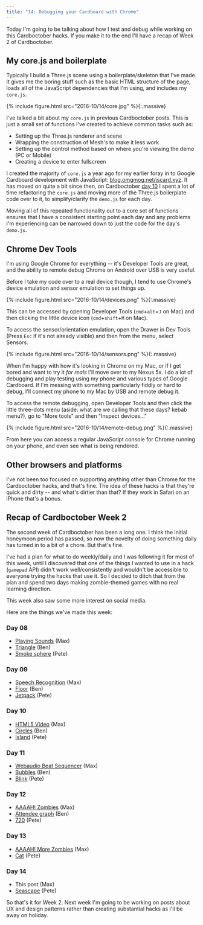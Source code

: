 ```yaml
---
title: "14: Debugging your Cardboard with Chrome"
---
```


Today I'm going to be talking about how I test and debug while working on this Cardboctober hacks. If you make it to the end I'll have a recap of Week 2 of Cardboctober.

<!-- more -->

## My core.js and boilerplate

Typically I build a Three.js scene using a boilerplate/skeleton that I've made. It gives me the boring stuff such as the basic HTML structure of the page, loads all of the JavaScript dependencies that I'm using, and includes my `core.js`.

{% include figure.html src="2016-10/14/core.jpg" %}{:.massive}

I've talked a bit about my `core.js` in previous Cardboctober posts. This is just a small set of functions I've created to achieve common tasks such as:

- Setting up the Three.js renderer and scene
- Wrapping the construction of Mesh's to make it less work
- Setting up the control method based on where you're viewing the demo (PC or Mobile)
- Creating a device to enter fullscreen

I created the majority of `core.js` a year ago for my earlier foray in to Google Cardboard development with JavaScript: [blog.omgmog.net/jscard.xyz](https://blog.omgmog.net/jscard.xyz). It has moved on quite a bit since then, on Cardboctober [day 10](https://github.com/cardboctober/max/commit/eddb03a8a0304a8ce43847567e343b5964b0a545) I spent a lot of time refactoring the `core.js` and moving more of the Three.js boilerplate code over to it, to simplify/clarify the `demo.js` for each day.

Moving all of this repeated functionality out to a core set of functions ensures that I have a consistent starting point each day and any problems I'm experiencing can be narrowed down to just the code for the day's `demo.js`.

## Chrome Dev Tools

I'm using Google Chrome for everything -- it's Developer Tools are great, and the ability to remote debug Chrome on Android over USB is very useful.

Before I take my code over to a real device though, I tend to use Chrome's device emulation and sensor emulation to set things up.

{% include figure.html src="2016-10/14/devices.png" %}{:.massive}

This can be accessed by opening Developer Tools (`cmd`+`alt`+`J` on Mac) and then clicking the little device icon (`cmd`+`shift`+`M` on Mac).

To access the sensor/orientation emulation, open the Drawer in Dev Tools (Press `Esc` if it's not already visible) and then from the menu, select Sensors.

{% include figure.html src="2016-10/14/sensors.png" %}{:.massive}

When I'm happy with how it's looking in Chrome on my Mac, or if I get bored and want to try it _for reals_ I'll move over to my Nexus 5x. I do a lot of debugging and play testing using my phone and various types of Google Cardboard. If I'm messing with something particularly fiddly or hard to debug, I'll connect my phone to my Mac by USB and remote debug it.

To access the remote debugging, open Developer Tools and then click the little three-dots menu (aside: what are we calling that these days? kebab menu?), go to "More tools" and then "Inspect devices..."

{% include figure.html src="2016-10/14/remote-debug.png" %}{:.massive}

From here you can access a regular JavaScript console for Chrome running on your phone, and even see what is being rendered.

## Other browsers and platforms

I've not been too focused on supporting anything other than Chrome for the Cardboctober hacks, and that's fine. The idea of these hacks is that they're quick and dirty -- and what's dirtier than that? If they work in Safari on an iPhone that's a bonus.

## Recap of Cardboctober Week 2

The second week of Cardboctober has been a long one. I think the initial honeymoon period has passed, so now the novelty of doing something daily has turned in to a bit of a chore. But that's fine.

I've had a plan for what to do weekly/daily and I was following it for most of this week, until I discovered that one of the things I wanted to use in a hack (`gamepad` API) didn't work well/consistently and wouldn't be accessible to everyone trying the hacks that use it. So I decided to ditch that from the plan and spend two days making zombie-themed games with no real learning direction.

This week also saw some more interest on social media.

Here are the things we've made this week:

### Day 08
- [Playing Sounds](https://cardboctober.github.io/max/08/) (Max)
- [Triangle](https://cardboctober.github.io/ben/08/) (Ben)
- [Smoke sphere](https://cardboctober.github.io/pete/08/) (Pete)

### Day 09
- [Speech Recognition](https://cardboctober.github.io/max/09/) (Max)
- [Floor](https://cardboctober.github.io/ben/09/) (Ben)
- [Jetpack](https://cardboctober.github.io/pete/09/) (Pete)

### Day 10
- [HTML5 Video](https://cardboctober.github.io/max/10/) (Max)
- [Circles](https://cardboctober.github.io/ben/10/) (Ben)
- [Island](https://cardboctober.github.io/pete/10/) (Pete)

### Day 11
- [Webaudio Beat Sequencer](https://cardboctober.github.io/max/11/) (Max)
- [Bubbles](https://cardboctober.github.io/ben/11/) (Ben)
- [Blink](https://cardboctober.github.io/pete/11/) (Pete)

### Day 12
- [AAAAH! Zombies](https://cardboctober.github.io/max/12/) (Max)
- [Attendee graph](https://cardboctober.github.io/ben/12/) (Ben)
- [720](https://cardboctober.github.io/pete/12/) (Pete)

### Day 13
- [AAAAH! More Zombies](https://cardboctober.github.io/max/13/) (Max)
- [Cat](https://cardboctober.github.io/pete/13/) (Pete)

### Day 14
- This post (Max)
- [Seascape](https://cardboctober.github.io/pete/14/) (Pete)

So that's it for Week 2. Next week I'm going to be working on posts about UX and design patterns rather than creating substantial hacks as I'll be away on holiday.
